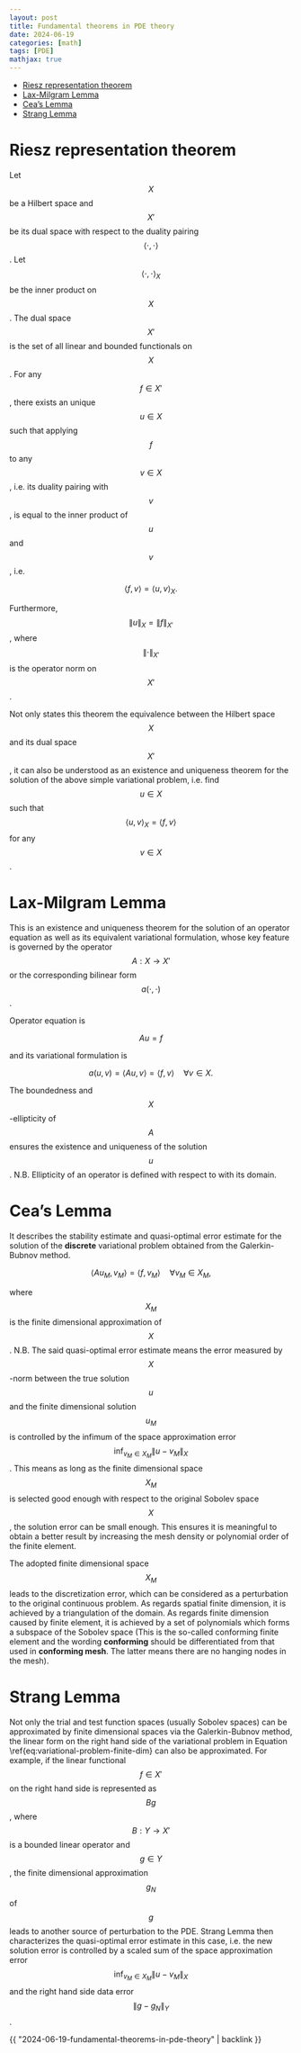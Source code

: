 ```yaml
---
layout: post
title: Fundamental theorems in PDE theory
date: 2024-06-19
categories: [math]
tags: [PDE]
mathjax: true
---
```


- [Riesz representation theorem](#org60d4829)
- [Lax-Milgram Lemma](#org650a387)
- [Cea&rsquo;s Lemma](#org96b6675)
- [Strang Lemma](#org4dffff6)


<a id="org60d4829"></a>

# Riesz representation theorem

Let $$X $$ be a Hilbert space and $$X' $$ be its dual space with respect to the duality pairing $$\left\langle \cdot,\cdot \right\rangle $$. Let $$\left\langle \cdot,\cdot \right\rangle_X $$ be the inner product on $$X $$. The dual space $$X' $$ is the set of all linear and bounded functionals on $$X $$. For any $$f\in X' $$, there exists an unique $$u\in X$$ such that applying $$f $$ to any $$v\in X $$, i.e. its duality pairing with $$v $$, is equal to the inner product of $$u $$ and $$v $$, i.e.

$$
\begin{equation}
\left\langle f,v \right\rangle = \left\langle u,v \right\rangle_X.
\end{equation}
$$

Furthermore, $$\lVert u \rVert_X = \lVert f \rVert_{X'} $$, where $$\lVert \cdot \rVert_{X'} $$ is the operator norm on $$X' $$.

Not only states this theorem the equivalence between the Hilbert space $$X $$ and its dual space $$X' $$, it can also be understood as an existence and uniqueness theorem for the solution of the above simple variational problem, i.e. find $$u\in X $$ such that $$\left\langle u,v \right\rangle_X = \left\langle f,v \right\rangle $$ for any $$v\in X $$.


<a id="org650a387"></a>

# Lax-Milgram Lemma

This is an existence and uniqueness theorem for the solution of an operator equation as well as its equivalent variational formulation, whose key feature is governed by the operator $$A: X \rightarrow X' $$ or the corresponding bilinear form $$a(\cdot,\cdot) $$.

Operator equation is

$$
\begin{equation}
Au = f
\end{equation}
$$

and its variational formulation is

$$
\begin{equation}
a(u,v) = \left\langle Au,v \right\rangle = \left\langle f,v \right\rangle \quad \forall v\in X.
\end{equation}
$$

The boundedness and $$X $$-ellipticity of $$A $$ ensures the existence and uniqueness of the solution $$u $$. N.B. Ellipticity of an operator is defined with respect to with its domain.


<a id="org96b6675"></a>

# Cea&rsquo;s Lemma

It describes the stability estimate and quasi-optimal error estimate for the solution of the **discrete** variational problem obtained from the Galerkin-Bubnov method.

$$
\begin{equation}
  \label{eq:variational-problem-finite-dim}
  \left\langle Au_M,v_M \right\rangle = \left\langle f,v_M \right\rangle \quad \forall v_M\in X_M,
\end{equation}
$$

where $$X_M $$ is the finite dimensional approximation of $$X $$. N.B. The said quasi-optimal error estimate means the error measured by $$X $$-norm between the true solution $$u $$ and the finite dimensional solution $$u_M $$ is controlled by the infimum of the space approximation error $$\inf_{v_M\in X_M} \lVert u - v_M \rVert_X $$. This means as long as the finite dimensional space $$X_M $$ is selected good enough with respect to the original Sobolev space $$X $$, the solution error can be small enough. This ensures it is meaningful to obtain a better result by increasing the mesh density or polynomial order of the finite element.

The adopted finite dimensional space $$X_M $$ leads to the discretization error, which can be considered as a perturbation to the original continuous problem. As regards spatial finite dimension, it is achieved by a triangulation of the domain. As regards finite dimension caused by finite element, it is achieved by a set of polynomials which forms a subspace of the Sobolev space (This is the so-called conforming finite element and the wording **conforming** should be differentiated from that used in **conforming mesh**. The latter means there are no hanging nodes in the mesh).


<a id="org4dffff6"></a>

# Strang Lemma

Not only the trial and test function spaces (usually Sobolev spaces) can be approximated by finite dimensional spaces via the Galerkin-Bubnov method, the linear form on the right hand side of the variational problem in Equation \ref{eq:variational-problem-finite-dim} can also be approximated. For example, if the linear functional $$f\in X' $$ on the right hand side is represented as $$Bg $$, where $$B: Y \rightarrow X' $$ is a bounded linear operator and $$g\in Y $$, the finite dimensional approximation $$g_N $$ of $$g $$ leads to another source of perturbation to the PDE. Strang Lemma then characterizes the quasi-optimal error estimate in this case, i.e. the new solution error is controlled by a scaled sum of the space approximation error $$\inf_{v_M\in X_M} \lVert u - v_M \rVert_X $$ and the right hand side data error $$\lVert g - g_N \rVert_Y $$.

{{ "2024-06-19-fundamental-theorems-in-pde-theory" | backlink }}
